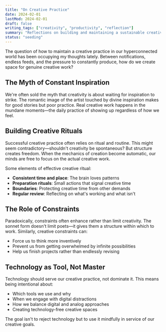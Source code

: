 ```yaml
---
title: "On Creative Practice"
date: 2024-02-01
lastMod: 2024-02-01
draft: false
writing_tags: ["creativity", "productivity", "reflection"]
summary: "Reflections on building and maintaining a sustainable creative practice in an age of constant distraction."
status: "seeding"
---
```


The question of how to maintain a creative practice in our hyperconnected world has been occupying my thoughts lately. Between notifications, endless feeds, and the pressure to constantly produce, how do we create space for genuine creative work?

<!--more-->

## The Myth of Constant Inspiration

We're often sold the myth that creativity is about waiting for inspiration to strike. The romantic image of the artist touched by divine inspiration makes for good stories but poor practice. Real creative work happens in the mundane moments—the daily practice of showing up regardless of how we feel.

## Building Creative Rituals

Successful creative practice often relies on ritual and routine. This might seem contradictory—shouldn't creativity be spontaneous? But structure creates freedom. When the mechanics of creation become automatic, our minds are free to focus on the actual creative work.

Some elements of effective creative ritual:

- **Consistent time and place**: The brain loves patterns
- **Preparation rituals**: Small actions that signal creative time
- **Boundaries**: Protecting creative time from other demands
- **Regular review**: Reflecting on what's working and what isn't

## The Role of Constraints

Paradoxically, constraints often enhance rather than limit creativity. The sonnet form doesn't limit poets—it gives them a structure within which to work. Similarly, creative constraints can:

- Force us to think more inventively
- Prevent us from getting overwhelmed by infinite possibilities
- Help us finish projects rather than endlessly revising

## Technology as Tool, Not Master

Technology should serve our creative practice, not dominate it. This means being intentional about:

- Which tools we use and why
- When we engage with digital distractions
- How we balance digital and analog approaches
- Creating technology-free creative spaces

The goal isn't to reject technology but to use it mindfully in service of our creative goals.
